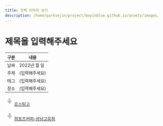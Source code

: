 ```yaml
---
title: 전체 이미지 보기
description: /home/parksejin/project/boyinblue.github.io/assets/images/cafe
---
```



제목을 입력해주세요
===


|구분|내용|
|---|---|
|날짜|2022년 월 일|
|주제|(입력해주세요)|
|테그|(입력해주세요)|
|장소|(입력해주세요)|


![](/assets/images/icon_download.png)[로스팅고](/assets/images/cafe/로스팅고/)


![](/assets/images/icon_download.png)[컴포즈커피-성남고등점](/assets/images/cafe/컴포즈커피-성남고등점/)


